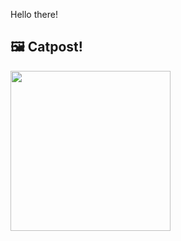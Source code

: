 Hello there!



## 🖼️ Catpost!

<sub>
    <img src="https://cdn2.thecatapi.com/images/NFfyJ5WGm.jpg" height="256">
</sub>

